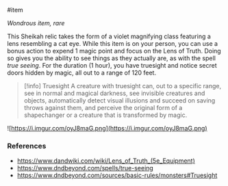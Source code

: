  #item

*Wondrous item, rare*

This Sheikah relic takes the form of a violet magnifying class featuring a lens resembling a cat eye. While this item is on your person, you can use a bonus action to expend 1 magic point and focus on the Lens of Truth. Doing so gives you the ability to see things as they actually are, as with the spell *true seeing*. For the duration (1 hour), you have truesight and notice secret doors hidden by magic, all out to a range of 120 feet.

>[!info] Truesight
>A creature with truesight can, out to a specific range, see in normal and magical darkness, see invisible creatures and objects, automatically detect visual illusions and succeed on saving throws against them, and perceive the original form of a shapechanger or a creature that is transformed by magic.

![https://i.imgur.com/oyJ8maG.png](https://i.imgur.com/oyJ8maG.png)

### References

* https://www.dandwiki.com/wiki/Lens_of_Truth_(5e_Equipment)
* https://www.dndbeyond.com/spells/true-seeing
* https://www.dndbeyond.com/sources/basic-rules/monsters#Truesight
